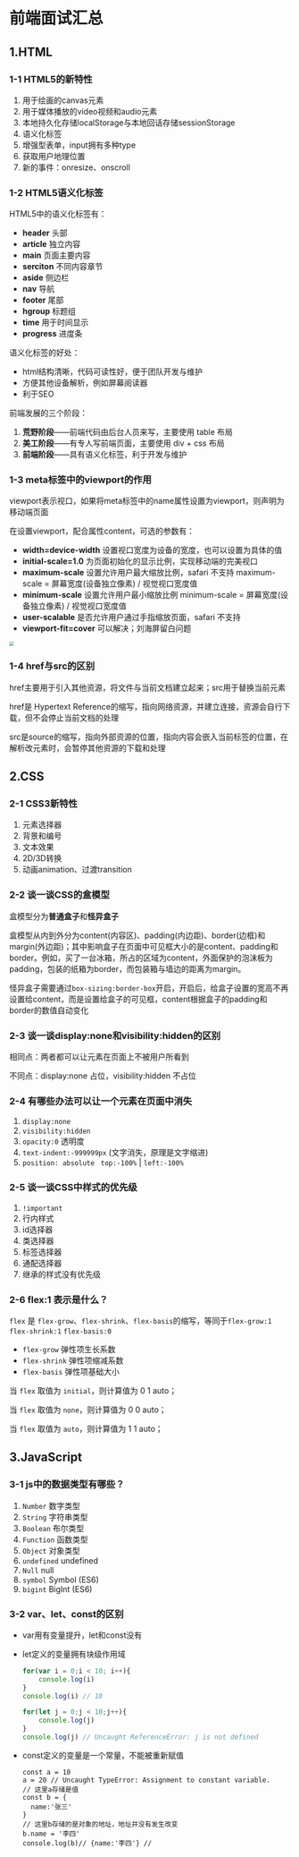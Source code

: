 # 前端面试汇总

## 1.HTML

### 1-1 HTML5的新特性

1. 用于绘画的canvas元素
2. 用于媒体播放的video视频和audio元素
3. 本地持久化存储localStorage与本地回话存储sessionStorage
4. 语义化标签
5. 增强型表单，input拥有多种type
6. 获取用户地理位置
7. 新的事件：onresize、onscroll

### 1-2 HTML5语义化标签

HTML5中的语义化标签有：

- **header** 头部
- **article** 独立内容
- **main**  页面主要内容
- **serciton** 不同内容章节
- **aside** 侧边栏
- **nav** 导航
- **footer**  尾部
- **hgroup** 标题组
- **time** 用于时间显示
- **progress** 进度条

语义化标签的好处：

- html结构清晰，代码可读性好，便于团队开发与维护
- 方便其他设备解析，例如屏幕阅读器
- 利于SEO

前端发展的三个阶段：

1. **荒野阶段**——前端代码由后台人员来写，主要使用 table 布局
2. **美工阶段**——有专人写前端页面，主要使用 div + css 布局
3. **前端阶段**——具有语义化标签，利于开发与维护



### 1-3 meta标签中的viewport的作用

viewport表示视口，如果将meta标签中的name属性设置为viewport，则声明为移动端页面

在设置viewport，配合属性content，可选的参数有：

- **width=device-width** 设置视口宽度为设备的宽度，也可以设置为具体的值
- **initial-scale=1.0** 为页面初始化的显示比例，实现移动端的完美视口
- **maximum-scale** 设置允许用户最大缩放比例，safari 不支持 maximum-scale = 屏幕宽度(设备独立像素) / 视觉视口宽度值
- **minimum-scale** 设置允许用户最小缩放比例                  minimum-scale = 屏幕宽度(设备独立像素) / 视觉视口宽度值
- **user-scalable** 是否允许用户通过手指缩放页面，safari 不支持
- **viewport-fit=cover** 可以解决；刘海屏留白问题

<img src="https://user-gold-cdn.xitu.io/2020/6/29/172fcf06533e7d14?w=898&h=596&f=png&s=221794" style="zoom:50%;" />



### 1-4 href与src的区别

href主要用于引入其他资源，将文件与当前文档建立起来；src用于替换当前元素

href是 Hypertext Reference的缩写，指向网络资源，并建立连接，资源会自行下载，但不会停止当前文档的处理

src是source的缩写，指向外部资源的位置，指向内容会嵌入当前标签的位置，在解析改元素时，会暂停其他资源的下载和处理

## 2.CSS

### 2-1 CSS3新特性

1. 元素选择器
2. 背景和编号
3. 文本效果
4. 2D/3D转换
5. 动画animation、过渡transition



### 2-2 谈一谈CSS的盒模型

盒模型分为**普通盒子**和**怪异盒子**

盒模型从内到外分为content(内容区)、padding(内边距)、border(边框)和margin(外边距)；其中影响盒子在页面中可见框大小的是content、padding和border。例如，买了一台冰箱，所占的区域为content，外面保护的泡沫板为padding，包装的纸箱为border，而包装箱与墙边的距离为margin。

怪异盒子需要通过`box-sizing:border-box`开启，开启后，给盒子设置的宽高不再设置给content，而是设置给盒子的可见框，content根据盒子的padding和border的数值自动变化



### 2-3 谈一谈display:none和visibility:hidden的区别

相同点：两者都可以让元素在页面上不被用户所看到

不同点：display:none 占位，visibility:hidden 不占位



### 2-4 有哪些办法可以让一个元素在页面中消失

1. `display:none` 
2. `visibility:hidden`
3. `opacity:0` 透明度
4. `text-indent:-999999px` (文字消失，原理是文字缩进)
5. `position: absolute ` `top:-100%` | `left:-100%`



### 2-5 谈一谈CSS中样式的优先级

1. `!important` 
2. 行内样式
3. id选择器
4. 类选择器
5. 标签选择器
6. 通配选择器
7. 继承的样式没有优先级



### 2-6 flex:1 表示是什么？

`flex` 是 `flex-grow`、`flex-shrink`、`flex-basis`的缩写，等同于`flex-grow:1` `flex-shrink:1`  `flex-basis:0`

- `flex-grow` 弹性项生长系数
- `flex-shrink` 弹性项缩减系数
- `flex-basis` 弹性项基础大小

当 `flex` 取值为 `initial`，则计算值为 0 1 auto；

当 `flex` 取值为 `none`，则计算值为 0 0 auto；

当 `flex` 取值为 `auto`，则计算值为 1 1 auto；



## 3.JavaScript

### 3-1 js中的数据类型有哪些？

1. `Number` 数字类型
2. `String` 字符串类型
3. `Boolean` 布尔类型
4. `Function` 函数类型
5. `Object` 对象类型
6. `undefined` undefined
7. `Null` null
8. `symbol` Symbol (ES6)
9. `bigint` BigInt (ES6)



### 3-2 var、let、const的区别

- var用有变量提升，let和const没有

- let定义的变量拥有块级作用域

  ```js
  for(var i = 0;i < 10; i++){
      console.log(i)
  }
  console.log(i) // 10
  
  for(let j = 0;j < 10;j++){
      console.log(j)
  }
  console.log(j) // Uncaught ReferenceError: j is not defined
  ```

- const定义的变量是一个常量，不能被重新赋值

  ```
  const a = 10
  a = 20 // Uncaught TypeError: Assignment to constant variable.
  // 这里a存储是值
  const b = {
  	name:'张三'
  }
  // 这里b存储的是对象的地址，地址并没有发生改变
  b.name = '李四'
  console.log(b)// {name:'李四'} //
  ```

  
